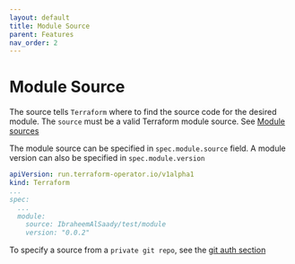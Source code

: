 ```yaml
---
layout: default
title: Module Source
parent: Features
nav_order: 2
---
```


# Module Source
The source tells `Terraform` where to find the source code for the desired module. The `source` must be a valid Terraform module source. See [Module sources](https://www.terraform.io/language/modules/sources)

The module source can be specified in `spec.module.source` field. A module version can also be specified in `spec.module.version`

```yaml
apiVersion: run.terraform-operator.io/v1alpha1
kind: Terraform
...
spec:
  ...
  module:
    source: IbraheemAlSaady/test/module
    version: "0.0.2"
```

To specify a source from a `private git repo`, see the [git auth section](./git-ssh.md)